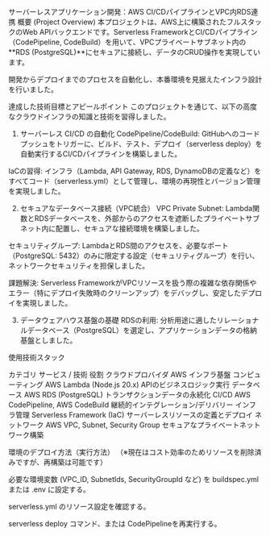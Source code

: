 サーバーレスアプリケーション開発：AWS CI/CDパイプラインとVPC内RDS連携
概要 (Project Overview)
本プロジェクトは、AWS上に構築されたフルスタックのWeb APIバックエンドです。Serverless FrameworkとCI/CDパイプライン（CodePipeline, CodeBuild）を用いて、VPCプライベートサブネット内の**RDS (PostgreSQL)**にセキュアに接続し、データのCRUD操作を実現しています。

開発からデプロイまでのプロセスを自動化し、本番環境を見据えたインフラ設計を行いました。

達成した技術目標とアピールポイント
このプロジェクトを通じて、以下の高度なクラウドインフラの知識と技術を習得しました。

1. サーバーレス CI/CD の自動化
CodePipeline/CodeBuild: GitHubへのコードプッシュをトリガーに、ビルド、テスト、デプロイ（serverless deploy）を自動実行するCI/CDパイプラインを構築しました。

IaCの習得: インフラ（Lambda, API Gateway, RDS, DynamoDBの定義など）をすべてコード（serverless.yml）として管理し、環境の再現性とバージョン管理を実現しました。

2. セキュアなデータベース接続（VPC統合）
VPC Private Subnet: Lambda関数とRDSデータベースを、外部からのアクセスを遮断したプライベートサブネット内に配置し、セキュアな接続環境を構築しました。

セキュリティグループ: LambdaとRDS間のアクセスを、必要なポート（PostgreSQL: 5432）のみに限定する設定（セキュリティグループ）を行い、ネットワークセキュリティを担保しました。

課題解決: Serverless FrameworkがVPCリソースを扱う際の複雑な依存関係やエラー（特にデプロイ失敗時のクリーンアップ）をデバッグし、安定したデプロイを実現しました。

3. データウェアハウス基盤の基礎
RDSの利用: 分析用途に適したリレーショナルデータベース（PostgreSQL）を選定し、アプリケーションデータの格納基盤としました。

使用技術スタック		
		
カテゴリ                サービス / 技術	                    役割
クラウドプロバイダ	    AWS	                                インフラ基盤
コンピューティング  	AWS Lambda (Node.js 20.x)           APIのビジネスロジック実行
データベース	        AWS RDS (PostgreSQL)	            トランザクションデータの永続化
CI/CD	                AWS CodePipeline, AWS CodeBuild	    継続的インテグレーション/デリバリー
インフラ管理	        Serverless Framework (IaC)	        サーバーレスリソースの定義とデプロイ
ネットワーク	        AWS VPC, Subnet, Security Group	    セキュアなプライベートネットワーク構築



環境のデプロイ方法（実行方法）
（※現在はコスト効率のためリソースを削除済みですが、再構築は可能です）

必要な環境変数 (VPC_ID, SubnetIds, SecurityGroupId など) を buildspec.yml または .env に設定する。

serverless.yml のリソース設定を確認する。

serverless deploy コマンド、または CodePipelineを再実行する。